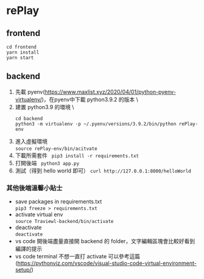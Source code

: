 # rePlay

## frontend

```
cd frontend
yarn install
yarn start
```

## backend

1. 先載 pyenv(https://www.maxlist.xyz/2020/04/01/python-pyenv-virtualenv/)，在pyenv中下載 python3.9.2 的版本 \
2. 建置 python3.9 的環境 \
   ```
   cd backend
   python3 -m virtualenv -p ~/.pyenv/versions/3.9.2/bin/python rePlay-env
   ```
3. 進入虛擬環境 \
   `source rePlay-env/bin/acitvate`
4. 下載所需套件
   ` pip3 install -r requirements.txt`
5. 打開後端
   ` python3 app.py`
6. 測試（得到 hello world 即可）
   `curl http://127.0.0.1:8000/helloWorld`

### 其他後端溫馨小貼士

- save packages in requirements.txt \
   `pip3 freeze > requirements.txt `
- activate virtual env \
   `source Traviewl-backend/bin/activate`
- deactivate \
   `deactivate`
- vs code 開後端盡量直接開 backend 的 folder，文字編輯區塊會比較好看到編譯的提示
- vs code terminal 不想一直打 activate 可以參考這篇 (https://pythonviz.com/vscode/visual-studio-code-virtual-environment-setup/)
